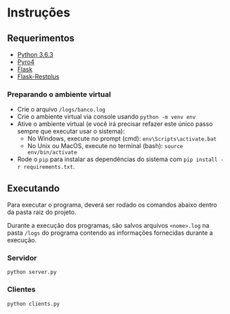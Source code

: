 # Instruções

## Requerimentos

* [Python 3.6.3](https://www.python.org/downloads/release/python-363/)
* [Pyro4](https://pythonhosted.org/Pyro4/)
* [Flask](http://flask.pocoo.org/)
* [Flask-Restplus](https://flask-restplus.readthedocs.io/en/stable/)

### Preparando o ambiente virtual

* Crie o arquivo `/logs/banco.log` 
* Crie o ambiente virtual via console usando `python -m venv env` 
* Ative o ambiente virtual \(e você irá precisar refazer este único passo sempre que executar usar o sistema\):
  * No Windows, execute no prompt \(cmd\): `env\Scripts\activate.bat`
  * No Unix ou MacOS, execute no terminal \(bash\): `source env/bin/activate`
* Rode o `pip` para instalar as dependências do sistema com `pip install -r requirements.txt`.

## Executando

Para executar o programa, deverá ser rodado os comandos abaixo dentro da pasta raiz do projeto.

Durante a execução dos programas, são salvos arquivos `<nome>.log` na pasta `/logs` do programa contendo as informações fornecidas durante a execução.

### Servidor

```
python server.py
```

### Clientes

```
python clients.py
```



